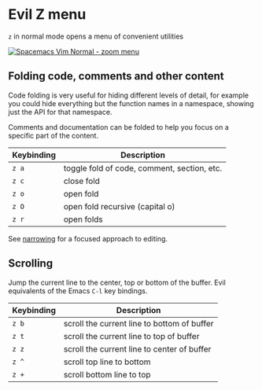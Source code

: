 # Evil Z menu
`z` in normal mode opens a menu of convenient utilities

[![Spacemacs Vim Normal - zoom menu](/spacemacs/images/spacemacs-vim-normal-zoom-menu.png)](/spacemacs/images/spacemacs-vim-normal-zoom-menu.png)


## Folding code, comments and other content
Code folding is very useful for hiding different levels of detail, for example you could hide everything but the function names in a namespace, showing just the API for that namespace.

Comments and documentation can be folded to help you focus on a specific part of the content.

| Keybinding | Description                                 |
|------------|---------------------------------------------|
| `z a`      | toggle fold of code, comment, section, etc. |
| `z c`      | close fold                                  |
| `z o`      | open fold                                   |
| `z O`      | open fold recursive (capital o)             |
| `z r`      | open folds                                  |

See [narrowing](/spacemacs-basics/evil-tools/narrowing.md) for a focused approach to editing.


## Scrolling
Jump the current line to the center, top or bottom of the buffer. Evil equivalents of the Emacs `C-l` key bindings.

| Keybinding | Description                                 |
|------------|---------------------------------------------|
| `z b`      | scroll the current line to bottom of buffer |
| `z t`      | scroll the current line to top of buffer    |
| `z z`      | scroll the current line to center of buffer |
| `z ^`      | scroll top line to bottom                   |
| `z +`      | scroll bottom line to top                   |
